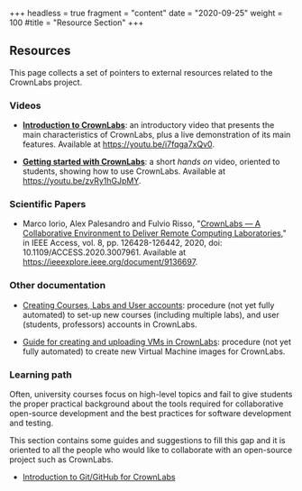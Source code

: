 +++
headless = true
fragment = "content"
date = "2020-09-25"
weight = 100
#title = "Resource Section"
+++


## Resources

This page collects a set of pointers to external resources related to the CrownLabs project.

### Videos

* [**Introduction to CrownLabs**](https://youtu.be/i7fqga7xQv0): an introductory video that presents the main characteristics of CrownLabs, plus a live demonstration of its main features. Available at https://youtu.be/i7fqga7xQv0.

* [**Getting started with CrownLabs**](https://youtu.be/zvRy1hGJpMY): a short _hands on_ video, oriented to students, showing how to use CrownLabs. Available at https://youtu.be/zvRy1hGJpMY.


### Scientific Papers

* Marco Iorio, Alex Palesandro and Fulvio Risso, "[CrownLabs — A Collaborative Environment to Deliver Remote Computing Laboratories](https://ieeexplore.ieee.org/document/9136697)," in IEEE Access, vol. 8, pp. 126428-126442, 2020, doi: 10.1109/ACCESS.2020.3007961. Available at https://ieeexplore.ieee.org/document/9136697.


### Other documentation

* [Creating Courses, Labs and User accounts](https://github.com/netgroup-polito/CrownLabs/tree/master/provisioning/courses): procedure (not yet fully automated) to set-up new courses (including multiple labs), and user (students, professors) accounts in CrownLabs.

* [Guide for creating and uploading VMs in CrownLabs](https://github.com/netgroup-polito/CrownLabs/tree/master/provisioning/virtual-machines): procedure (not yet fully automated) to create new Virtual Machine images for CrownLabs.


### Learning path
Often, university courses focus on high-level topics and fail to give students the proper practical background about the tools required for collaborative open-source development and the best practices for software development and testing.

This section contains some guides and suggestions to fill this gap and it is oriented to all the people who would like to collaborate with an open-source project such as CrownLabs.

* [Introduction to Git/GitHub for CrownLabs](./git)


